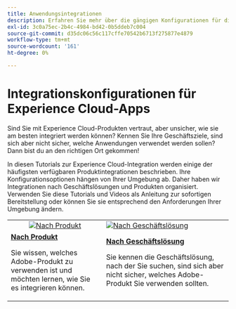 ```yaml
---
title: Anwendungsintegrationen
description: Erfahren Sie mehr über die gängigen Konfigurationen für die Integration von Experience Cloud-Anwendungen. Erfahren Sie, wie erstklassige Unternehmensprodukte von Adobe Ihnen dabei helfen können, Ihre geschäftlichen Herausforderungen zu bewältigen.
exl-id: 3c0a75ec-2b4c-4984-bd42-0b5ddeb7c004
source-git-commit: d35dc06c56c117cffe70542b6713f275877e4879
workflow-type: tm+mt
source-wordcount: '161'
ht-degree: 0%

---
```


# Integrationskonfigurationen für Experience Cloud-Apps

Sind Sie mit Experience Cloud-Produkten vertraut, aber unsicher, wie sie am besten integriert werden können? Kennen Sie Ihre Geschäftsziele, sind sich aber nicht sicher, welche Anwendungen verwendet werden sollen? Dann bist du an den richtigen Ort gekommen!

In diesen Tutorials zur Experience Cloud-Integration werden einige der häufigsten verfügbaren Produktintegrationen beschrieben. Ihre Konfigurationsoptionen hängen von Ihrer Umgebung ab. Daher haben wir Integrationen nach Geschäftslösungen und Produkten organisiert. Verwenden Sie diese Tutorials und Videos als Anleitung zur sofortigen Bereitstellung oder können Sie sie entsprechend den Anforderungen Ihrer Umgebung ändern.

<table>
<tr>
   <td style="vertical-align: middle; text-align: center;">
      <a  href="./integrations-between-applications/overview.md"><img alt="Nach Produkt" src="https://cdn.experienceleague.adobe.com/thumb/by-product.png"/></a>
   </td>
   <td>
      <a  href="./solution-categories/overview.md"><img alt="Nach Geschäftslösung" src="https://cdn.experienceleague.adobe.com/thumb/by-solution.png"/></a>
   </td>  
</tr>
<tr>
   <td>
      <div><strong><a href="./integrations-between-applications/overview.md">Nach Produkt</a></strong></div>
      <p>
        Sie wissen, welches Adobe-Produkt zu verwenden ist und möchten lernen, wie Sie es integrieren können.
      </p>
   </td>
   <td>
      <div><strong><a href="./solution-categories/overview.md">Nach Geschäftslösung</a></strong></div>
      <p>
        Sie kennen die Geschäftslösung, nach der Sie suchen, sind sich aber nicht sicher, welches Adobe-Produkt Sie verwenden sollten.
      </p>
   </td>  
</tr>   
</table>
